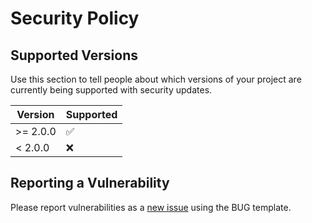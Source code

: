 # Security Policy

## Supported Versions

Use this section to tell people about which versions of your project are
currently being supported with security updates.

| Version | Supported          |
| ------- | ------------------ |
| >= 2.0.0   | :white_check_mark: |
| < 2.0.0   | :x:                |

## Reporting a Vulnerability

Please report vulnerabilities as a [new issue](https://github.com/ambianic/ambianic-ui/issues) using the BUG template.

<!-- 
Use this section to tell people how to report a vulnerability.

Tell them where to go, how often they can expect to get an update on a
reported vulnerability, what to expect if the vulnerability is accepted or
declined, etc.
-->
